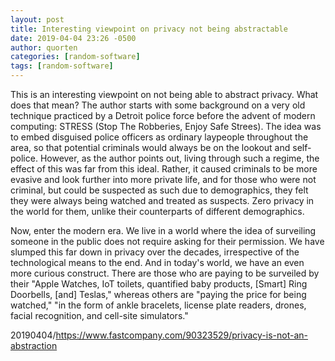 ```yaml
---
layout: post
title: Interesting viewpoint on privacy not being abstractable
date: 2019-04-04 23:26 -0500
author: quorten
categories: [random-software]
tags: [random-software]
---
```


This is an interesting viewpoint on not being able to abstract
privacy.  What does that mean?  The author starts with some background
on a very old technique practiced by a Detroit police force before the
advent of modern computing: STRESS (Stop The Robberies, Enjoy Safe
Strees).  The idea was to embed disguised police officers as ordinary
laypeople throughout the area, so that potential criminals would
always be on the lookout and self-police.  However, as the author
points out, living through such a regime, the effect of this was far
from this ideal.  Rather, it caused criminals to be more evasive and
look further into more private life, and for those who were not
criminal, but could be suspected as such due to demographics, they
felt they were always being watched and treated as suspects.  Zero
privacy in the world for them, unlike their counterparts of different
demographics.

Now, enter the modern era.  We live in a world where the idea of
surveiling someone in the public does not require asking for their
permission.  We have slumped this far down in privacy over the
decades, irrespective of the technological means to the end.  And in
today's world, we have an even more curious construct.  There are
those who are paying to be surveiled by their "Apple Watches, IoT
toilets, quantified baby products, [Smart] Ring Doorbells, [and]
Teslas," whereas others are "paying the price for being watched," "in
the form of ankle bracelets, license plate readers, drones, facial
recognition, and cell-site simulators."

20190404/https://www.fastcompany.com/90323529/privacy-is-not-an-abstraction
